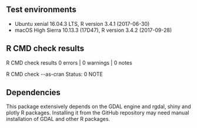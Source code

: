 ## Test environments
* Ubuntu xenial 16.04.3 LTS, R version 3.4.1 (2017-06-30)
* macOS High Sierra 10.13.3 (17D47), R version 3.4.2 (2017-09-28)

## R CMD check results
R CMD check results
0 errors | 0 warnings | 0 notes

R CMD check --as-cran
Status: 0 NOTE

## Dependencies
This package extensively depends on the GDAL engine and rgdal, shiny and plotly R packages.
Installing it from the GitHub repository may need manual installation of GDAL and other R packages.
